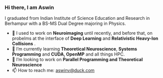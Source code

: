 ### Hi there, I am Aswin 
I graduated from Indian Institute of Science Education and Research in Berhampur with a BS-MS Dual Degree majoring in Physics.



- 🔭 I used to work on **Neuroimaging** until recently, and before that, on probelms at the interface of **Deep Learning** and **Relativistic Heavy-Ion Collisions** .
- 🌱 I’m currently learning **Theoretical Neuroscience**, **Systems Programming** and **CUDA, OpenMP** and all things HPC.
- 👯 I’m looking to work on **Parallel Programming and Theoretical Neuroscience**
- 📫 How to reach me: aswinv@duck.com

